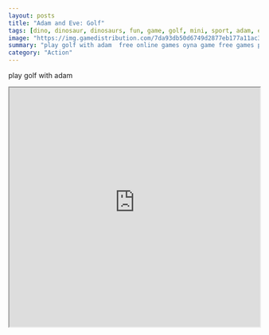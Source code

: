 ```yaml
---
layout: posts
title: "Adam and Eve: Golf"
tags: [dino, dinosaur, dinosaurs, fun, game, golf, mini, sport, adam, eve, dinosaurus, free, online, games, oyna, game, free, games, play, play, games]
image: "https://img.gamedistribution.com/7da93db50d6749d2877eb177a11ac3c3-512x384.jpeg"
summary: "play golf with adam  free online games oyna game free games play play games"
category: "Action"
---
```


play golf with adam

<iframe width="100%" height="480px;" src="https://html5.gamedistribution.com/7da93db50d6749d2877eb177a11ac3c3/"></iframe>
